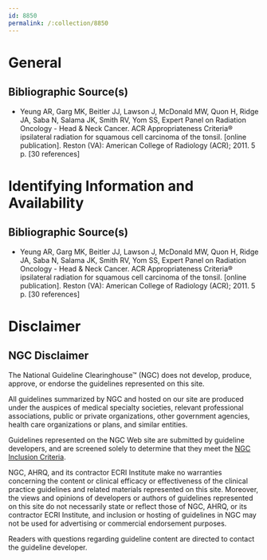 ```yaml
---
id: 8850
permalink: /:collection/8850
---
```


# General

## Bibliographic Source(s)

- Yeung AR, Garg MK, Beitler JJ, Lawson J, McDonald MW, Quon H, Ridge JA, Saba N, Salama JK, Smith RV, Yom SS, Expert Panel on Radiation Oncology - Head & Neck Cancer. ACR Appropriateness Criteria® ipsilateral radiation for squamous cell carcinoma of the tonsil. [online publication]. Reston (VA): American College of Radiology (ACR); 2011. 5 p. [30 references]

# Identifying Information and Availability

## Bibliographic Source(s)

- Yeung AR, Garg MK, Beitler JJ, Lawson J, McDonald MW, Quon H, Ridge JA, Saba N, Salama JK, Smith RV, Yom SS, Expert Panel on Radiation Oncology - Head & Neck Cancer. ACR Appropriateness Criteria® ipsilateral radiation for squamous cell carcinoma of the tonsil. [online publication]. Reston (VA): American College of Radiology (ACR); 2011. 5 p. [30 references]

# Disclaimer

## NGC Disclaimer

The National Guideline Clearinghouse™ (NGC) does not develop, produce, approve, or endorse the guidelines represented on this site.

All guidelines summarized by NGC and hosted on our site are produced under the auspices of medical specialty societies, relevant professional associations, public or private organizations, other government agencies, health care organizations or plans, and similar entities.

Guidelines represented on the NGC Web site are submitted by guideline developers, and are screened solely to determine that they meet the [NGC Inclusion Criteria](/help-and-about/summaries/inclusion-criteria).

NGC, AHRQ, and its contractor ECRI Institute make no warranties concerning the content or clinical efficacy or effectiveness of the clinical practice guidelines and related materials represented on this site. Moreover, the views and opinions of developers or authors of guidelines represented on this site do not necessarily state or reflect those of NGC, AHRQ, or its contractor ECRI Institute, and inclusion or hosting of guidelines in NGC may not be used for advertising or commercial endorsement purposes.

Readers with questions regarding guideline content are directed to contact the guideline developer.

